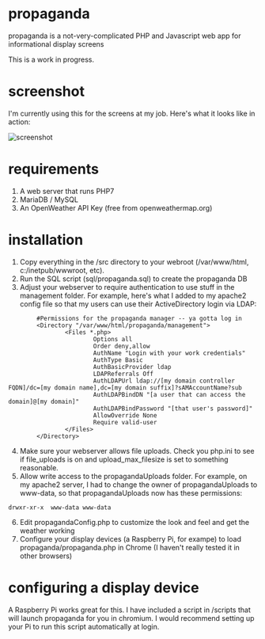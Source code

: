 # propaganda
propaganda is a not-very-complicated PHP and Javascript web app for informational display screens

This is a work in progress.

# screenshot
I'm currently using this for the screens at my job.  Here's what it looks like in action:

![screenshot](https://user-images.githubusercontent.com/61878195/99812587-a3a87a80-2b14-11eb-852b-6098c1688f03.jpg)

# requirements
1. A web server that runs PHP7
2. MariaDB / MySQL
3. An OpenWeather API Key (free from openweathermap.org)

# installation
1. Copy everything in the /src directory to your webroot (/var/www/html, c:/inetpub/wwwroot, etc). 
2. Run the SQL script (sql/propaganda.sql) to create the propaganda DB
3. Adjust your webserver to require authentication to use stuff in the management folder.  For example, here's what I added to my apache2 config file so that my users can use their ActiveDirectory login via LDAP:

```
        #Permissions for the propaganda manager -- ya gotta log in
        <Directory "/var/www/html/propaganda/management">
                <Files *.php>
                        Options all
                        Order deny,allow
                        AuthName "Login with your work credentials"
                        AuthType Basic
                        AuthBasicProvider ldap
                        LDAPReferrals Off
                        AuthLDAPUrl ldap://[my domain controller FQDN]/dc=[my domain name],dc=[my domain suffix]?sAMAccountName?sub
                        AuthLDAPBindDN "[a user that can access the domain]@[my domain]"
                        AuthLDAPBindPassword "[that user's password]"
                        AllowOverride None
                        Require valid-user
                </Files>
        </Directory>

```

4. Make sure your webserver allows file uploads.  Check you php.ini to see if file_uploads is on and upload_max_filesize is set to something reasonable.  
5. Allow write access to the propagandaUploads folder.  For example, on my apache2 server, I had to change the owner of propagandaUploads to www-data, so that propagandaUploads now has these permissions:

```
drwxr-xr-x  www-data www-data
```

6. Edit propagandaConfig.php to customize the look and feel and get the weather working
7. Configure your display devices (a Raspberry Pi, for exampe) to load propaganda/propaganda.php in Chrome (I haven't really tested it in other browsers)

# configuring a display device
A Raspberry Pi works great for this.  I have included a script in /scripts that will launch propaganda for you in chromium.  I would recommend setting up your Pi to run this script automatically at login.